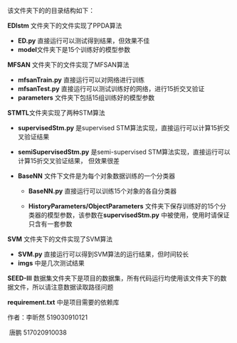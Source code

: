 该文件夹下的的目录结构如下：

**EDlstm** 文件夹下的文件实现了PPDA算法

- **ED.py** 直接运行可以测试得到结果，但效果不佳
- **model**文件夹下是15个训练好的模型参数



**MFSAN** 文件夹下的文件实现了MFSAN算法

- **mfsanTrain.py** 直接运行可以对网络进行训练
- **mfsanTest.py** 直接运行可以测试训练好的网络，进行15折交叉验证
- **parameters** 文件夹下包括15组训练好的模型参数



**STMTL**文件夹实现了两种STM算法

- **supervisedStm.py** 是supervised STM算法实现，直接运行可以计算15折交叉验证结果
- **semiSupervisedStm.py** 是semi-supervised STM算法实现，直接运行可以计算15折交叉验证结果， 但效果很差

- **BaseNN** 文件下文件是为每个对象数据训练的一个分类器

  - **BaseNN.py** 直接运行可以训练15个对象的各自分类器


  - **HistoryParameters/ObjectParameters** 文件夹下保存训练好的15个分类器的模型参数，该参数在**supervisedStm.py** 中被使用，使用时请保证只含有一套参数




**SVM** 文件夹下的文件实现了SVM算法

- **SVM.py** 直接运行可以得到SVM算法的运行结果，但时间较长
- **imgs** 中是几次测试结果



**SEED-III** 数据集文件夹下是项目的数据集，所有代码运行均使用该文件夹下的数据文件，所以请注意数据读取路径问题

**requirement.txt** 中是项目需要的依赖库



作者：李昕然 519030910121

​			唐鹏 517020910038
